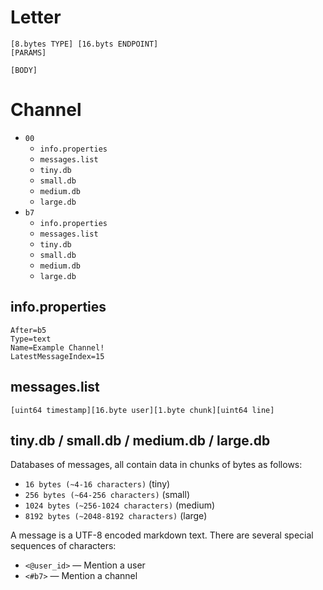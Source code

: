 # Letter

```
[8.bytes TYPE] [16.byts ENDPOINT]
[PARAMS]

[BODY]
```

# Channel

- `00`
    - `info.properties`
    - `messages.list`
    - `tiny.db`
    - `small.db`
    - `medium.db`
    - `large.db`
- `b7`
    - `info.properties`
    - `messages.list`
    - `tiny.db`
    - `small.db`
    - `medium.db`
    - `large.db`

## info.properties

```properties
After=b5
Type=text
Name=Example Channel!
LatestMessageIndex=15
```

## messages.list

```
[uint64 timestamp][16.byte user][1.byte chunk][uint64 line]
```

## tiny.db / small.db / medium.db / large.db

Databases of messages, all contain data in chunks of bytes as follows:
- `16 bytes (~4-16 characters)` (tiny)
- `256 bytes (~64-256 characters)` (small)
- `1024 bytes (~256-1024 characters)` (medium)
- `8192 bytes (~2048-8192 characters)` (large)

A message is a UTF-8 encoded markdown text. There are several special sequences of characters:

- `<@user_id>` — Mention a user
- `<#b7>` — Mention a channel
